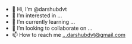 - 👋 Hi, I’m @darshubdvt
- 👀 I’m interested in ...
- 🌱 I’m currently learning ...
- 💞️ I’m looking to collaborate on ...
- 📫 How to reach me ...darshubdvt@gmail.com

<!---
darshubdvt/darshubdvt is a ✨ special ✨ repository because its `README.md` (this file) appears on your GitHub profile.
You can click the Preview link to take a look at your changes.
--->
